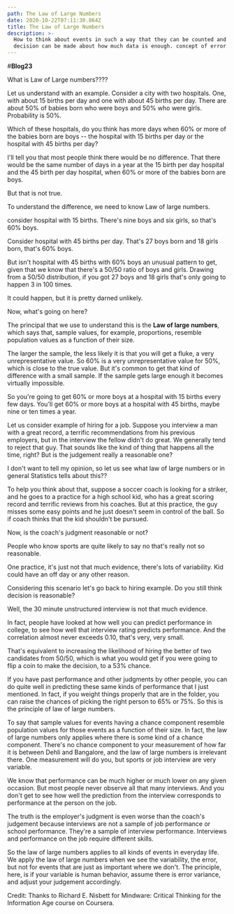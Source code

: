 ```yaml
---
path: The Law of Large Numbers
date: 2020-10-22T07:11:30.864Z
title: The Law of Large Numbers
description: >-
  How to think about events in such a way that they can be counted and a
  decision can be made about how much data is enough. concept of error variance
---
```

\#**Blog23**

What is Law of Large numbers????

Let us understand with an example. Consider a city with two hospitals. One, with about 15 births per day and one with about 45 births per day. There are about 50% of babies born who were boys and 50% who were girls. Probability is 50%.

Which of these hospitals, do you think has more days when 60% or more of the babies born are boys -- the hospital with 15 births per day or the hospital with 45 births per day?

I'll tell you that most people think there would be no difference. That there would be the same number of days in a year at the 15 birth per day hospital and the 45 birth per day hospital, when 60% or more of the babies born are boys.

But that is not true. 

To understand the difference, we need to know Law of large numbers.

consider hospital with 15 births. There's nine boys and six girls, so that's 60% boys.

Consider hospital with 45 births per day.
 That's 27 boys born and 18 girls born, that's 60% boys. 

But isn't hospital with 45 births with 60% boys an unusual pattern to get, given that we know that there's a 50/50 ratio of boys and girls. Drawing from a 50/50 distribution, if you got 27 boys and 18 girls that's only going to happen 3 in 100 times. 

It could happen, but it is pretty darned unlikely.

Now, what's going on here? 

The principal that we use to understand this is the **Law of large numbers**, which says that, sample values, for example, proportions, resemble population values as a function of their size. 

The larger the sample, the less likely it is that you will get a fluke, a very unrepresentative value. So 60% is a very unrepresentative value for 50%, which is close to the true value.
 But it's common to get that kind of difference with a small sample. If the sample gets large enough it becomes virtually impossible.

So you're going to get 60% or more boys at a hospital with 15 births every few days. You'll get 60% or more boys at a hospital with 45 births, maybe nine or ten times a year. 

Let us consider example of hiring for a job. Suppose you interview a man with a great record, a terrific recommendations from his previous employers, but in the interview the fellow didn't do great. We generally tend to reject that guy. That sounds like the kind of thing that happens all the time, right? But is the  judgement really a reasonable one?

I don't want to tell my opinion, so let us see what law of large numbers or in general Statistics tells about this??

To help you think about that, suppose a soccer coach is looking for a striker, and he goes to a practice for a high school kid, who has a great scoring record and terrific reviews from his coaches. But at this practice, the guy misses some easy points and he just doesn't seem in control of the ball. So if coach thinks that the kid shouldn't be pursued. 

Now, is the coach's judgment reasonable or not?

People who know sports are quite likely to say no that's really not so reasonable.

One practice, it's just not that much evidence, there's lots of variability. Kid could have an off day or any other reason. 

Considering this scenario let's go back to hiring example. Do you still think decision is reasonable?

Well, the 30 minute unstructured interview is not that much evidence.

In fact, people have looked at how well you can predict performance in college, to see how well that interview rating predicts performance. And the correlation almost never exceeds 0.10, that's very, very small.

That's equivalent to increasing the likelihood of hiring the better of two candidates from 50/50, which is what you would get if you were going to flip a coin to make the decision, to a 53% chance.

If you have past performance and other judgments by other people, you can do quite well in predicting these same kinds of performance that I just mentioned. In fact, if you weight things properly that are in the folder, you can raise the chances of picking the right person to 65% or 75%. So this is the principle of law of large numbers.

To say that sample values for events having a chance component resemble population values for those events as a function of their size. In fact, the law of large numbers only applies where there is some kind of a chance component. There's no chance component to your measurement of how far it is between Dehli and Bangalore, and the law of large numbers is irrelevant there. One measurement will do you, but sports or job interview are very variable.

We know that performance can be much higher or much lower on any given occasion. But most people never observe all that many interviews. And you don't get to see how well the prediction from the interview corresponds to performance at the person on the job.

The truth is the employer's judgment is even worse than the coach's judgement because interviews are not a sample of job performance or school performance. They're a sample of interview performance. Interviews and performance on the job require different skills.

So the law of large numbers applies to all kinds of events in everyday life. We apply the law of large numbers when we see the variability, the error, but not for events that are just as important where we don't. The principle, here, is if your variable is human behavior, assume there is error variance, and adjust your judgement accordingly.

Credit: Thanks to Richard E. Nisbett for Mindware: Critical Thinking for the Information Age course on Coursera.
